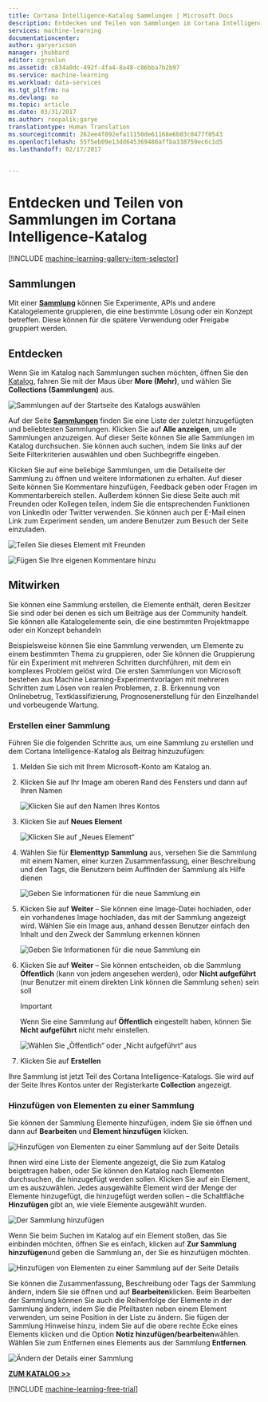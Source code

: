 ```yaml
---
title: Cortana Intelligence-Katalog Sammlungen | Microsoft Docs
description: Entdecken und Teilen von Sammlungen im Cortana Intelligence-Katalog.
services: machine-learning
documentationcenter: 
author: garyericson
manager: jhubbard
editor: cgronlun
ms.assetid: c834a0dc-492f-4fa4-8a48-c86bba7b2b97
ms.service: machine-learning
ms.workload: data-services
ms.tgt_pltfrm: na
ms.devlang: na
ms.topic: article
ms.date: 03/31/2017
ms.author: roopalik;garye
translationtype: Human Translation
ms.sourcegitcommit: 262ee4f092efa11150de61168e6b03c0477f0543
ms.openlocfilehash: 55f5eb09e13dd645369486affba338759ec6c1d5
ms.lasthandoff: 02/17/2017


---
```

# <a name="discover-and-share-collections-in-the-cortana-intelligence-gallery"></a>Entdecken und Teilen von Sammlungen im Cortana Intelligence-Katalog
[!INCLUDE [machine-learning-gallery-item-selector](../../includes/machine-learning-gallery-item-selector.md)]

## <a name="collections"></a>Sammlungen
Mit einer **[Sammlung](https://gallery.cortanaintelligence.com/collections)** können Sie Experimente, APIs und andere Katalogelemente gruppieren, die eine bestimmte Lösung oder ein Konzept betreffen. Diese können für die spätere Verwendung oder Freigabe gruppiert werden.

## <a name="discover"></a>Entdecken
Wenn Sie im Katalog nach Sammlungen suchen möchten, öffnen Sie den [Katalog](http://gallery.cortanaintelligence.com), fahren Sie mit der Maus über **More (Mehr)**, und wählen Sie **Collections (Sammlungen)** aus.

![Sammlungen auf der Startseite des Katalogs auswählen](media/machine-learning-gallery-collections/select-collections-in-gallery.png)

 Auf der Seite **[Sammlungen](https://gallery.cortanaintelligence.com/collections)**
 finden Sie eine Liste der zuletzt hinzugefügten und beliebtesten Sammlungen.
Klicken Sie auf **Alle anzeigen**, um alle Sammlungen anzuzeigen.
Auf dieser Seite können Sie alle Sammlungen im Katalog durchsuchen. Sie können auch suchen, indem Sie links auf der Seite Filterkriterien auswählen und oben Suchbegriffe eingeben.

 Klicken Sie auf eine beliebige Sammlungen, um die Detailseite der Sammlung zu öffnen und weitere Informationen zu erhalten.
Auf dieser Seite können Sie Kommentare hinzufügen, Feedback geben oder Fragen im Kommentarbereich stellen. Außerdem können Sie diese Seite auch mit Freunden oder Kollegen teilen, indem Sie die entsprechenden Funktionen von LinkedIn oder Twitter verwenden. Sie können auch per E-Mail einen Link zum Experiment senden, um andere Benutzer zum Besuch der Seite einzuladen.

![Teilen Sie dieses Element mit Freunden](media/machine-learning-gallery-how-to-use-contribute-publish/share-links.png)

![Fügen Sie Ihre eigenen Kommentare hinzu](media/machine-learning-gallery-how-to-use-contribute-publish/comments.png)

## <a name="contribute"></a>Mitwirken
Sie können eine Sammlung erstellen, die Elemente enthält, deren Besitzer Sie sind oder bei denen es sich um Beiträge aus der Community handelt. Sie können alle Katalogelemente sein, die eine bestimmten Projektmappe oder ein Konzept behandeln

Beispielsweise können Sie eine Sammlung verwenden, um Elemente zu einem bestimmten Thema zu gruppieren, oder Sie können die Gruppierung für ein Experiment mit mehreren Schritten durchführen, mit dem ein komplexes Problem gelöst wird.
Die ersten Sammlungen von Microsoft bestehen aus Machine Learning-Experimentvorlagen mit mehreren Schritten zum Lösen von realen Problemen, z. B. Erkennung von Onlinebetrug, Textklassifizierung, Prognosenerstellung für den Einzelhandel und vorbeugende Wartung.

### <a name="create-a-collection"></a>Erstellen einer Sammlung
Führen Sie die folgenden Schritte aus, um eine Sammlung zu erstellen und dem Cortana Intelligence-Katalog als Beitrag hinzuzufügen:

1. Melden Sie sich mit Ihrem Microsoft-Konto am Katalog an.

2.  Klicken Sie auf Ihr Image am oberen Rand des Fensters und dann auf Ihren Namen
  
    ![Klicken Sie auf den Namen Ihres Kontos](media/machine-learning-gallery-collections/click-account-name.png)

3. Klicken Sie auf **Neues Element**
   
    ![Klicken Sie auf „Neues Element“](media/machine-learning-gallery-collections/click-new-item.png)
4. Wählen Sie für **Elementtyp** **Sammlung** aus, versehen Sie die Sammlung mit einem Namen, einer kurzen Zusammenfassung, einer Beschreibung und den Tags, die Benutzern beim Auffinden der Sammlung als Hilfe dienen
   
    ![Geben Sie Informationen für die neue Sammlung ein](media/machine-learning-gallery-collections/create-collection-page-1.png)
5. Klicken Sie auf **Weiter** – Sie können eine Image-Datei hochladen, oder ein vorhandenes Image hochladen, das mit der Sammlung angezeigt wird. Wählen Sie ein Image aus, anhand dessen Benutzer einfach den Inhalt und den Zweck der Sammlung erkennen können
   
    ![Geben Sie Informationen für die neue Sammlung ein](media/machine-learning-gallery-collections/create-collection-page-2.png)
6. Klicken Sie auf **Weiter** – Sie können entscheiden, ob die Sammlung **Öffentlich** (kann von jedem angesehen werden), oder **Nicht aufgeführt** (nur Benutzer mit einem direkten Link können die Sammlung sehen) sein soll
   
   > [!IMPORTANT]
   > Wenn Sie eine Sammlung auf **Öffentlich** eingestellt haben, können Sie **Nicht aufgeführt** nicht mehr einstellen.
   > 
   > 
   
    ![Wählen Sie „Öffentlich“ oder „Nicht aufgeführt“ aus](media/machine-learning-gallery-collections/create-collection-page-3.png)
7. Klicken Sie auf **Erstellen**

Ihre Sammlung ist jetzt Teil des Cortana Intelligence-Katalogs. Sie wird auf der Seite Ihres Kontos unter der Registerkarte **Collection** angezeigt.

### <a name="add-items-to-a-collection"></a>Hinzufügen von Elementen zu einer Sammlung
Sie können der Sammlung Elemente hinzufügen, indem Sie sie öffnen und dann auf **Bearbeiten** und **Element hinzufügen** klicken.

![Hinzufügen von Elementen zu einer Sammlung auf der Seite Details](media/machine-learning-gallery-collections/add-to-collection-from-details-page.png)

Ihnen wird eine Liste der Elemente angezeigt, die Sie zum Katalog beigetragen haben, oder Sie können den Katalog nach Elementen durchsuchen, die hinzugefügt werden sollen. Klicken Sie auf ein Element, um es auszuwählen. Jedes ausgewählte Element wird der Menge der Elemente hinzugefügt, die hinzugefügt werden sollen – die Schaltfläche **Hinzufügen** gibt an, wie viele Elemente ausgewählt wurden.

![Der Sammlung hinzufügen](media/machine-learning-gallery-collections/add-to-collection.png)

Wenn Sie beim Suchen im Katalog auf ein Element stoßen, das Sie einbinden möchten, öffnen Sie es einfach, klicken auf **Zur Sammlung hinzufügen**und geben die Sammlung an, der Sie es hinzufügen möchten.

![Hinzufügen von Elementen zu einer Sammlung auf der Seite Details](media/machine-learning-gallery-collections/add-to-collection-from-item-details.png)

Sie können die Zusammenfassung, Beschreibung oder Tags der Sammlung ändern, indem Sie sie öffnen und auf **Bearbeiten**klicken.
Beim Bearbeiten der Sammlung können Sie auch die Reihenfolge der Elemente in der Sammlung ändern, indem Sie die Pfeiltasten neben einem Element verwenden, um seine Position in der Liste zu ändern. Sie fügen der Sammlung Hinweise hinzu, indem Sie auf die obere rechte Ecke eines Elements klicken und die Option **Notiz hinzufügen/bearbeiten**wählen. Wählen Sie zum Entfernen eines Elements aus der Sammlung **Entfernen**.

![Ändern der Details einer Sammlung](media/machine-learning-gallery-collections/change-collection-details.png)

**[ZUM KATALOG >>](http://gallery.cortanaintelligence.com)**

[!INCLUDE [machine-learning-free-trial](../../includes/machine-learning-free-trial.md)]


